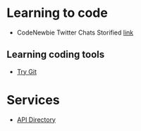 
# Learning to code
* CodeNewbie Twitter Chats Storified [link](https://storify.com/CodeNewbies)

## Learning coding tools
* [Try Git](https://try.github.io/levels/1/challenges/1)
# Services
* [API Directory](http://www.programmableweb.com/api/directory)
